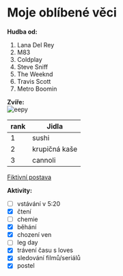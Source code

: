 # Moje oblíbené věci

**Hudba od:**
1. Lana Del Rey
2. M83
3. Coldplay
4. Steve Sniff
5. The Weeknd
6. Travis Scott
7. Metro Boomin

**Zvíře:** <br>
![eepy](https://pbs.twimg.com/profile_images/1661042431716990976/z3PDWK2__400x400.jpg "mňau")

rank | Jidla
-----|-----------
1    | sushi
2    | krupičná kaše
3    | cannoli

[Fiktivní postava](https://i.iinfo.cz/images/561/seznam-pes-ico_30-orig.jpg)

**Aktivity:**
- [ ] vstávání v 5:20
- [x] čtení
- [ ] chemie
- [x] běhání
- [x] chození ven
- [ ] leg day
- [x] trávení času s loves
- [x] sledování filmů/seriálů
- [x] postel
